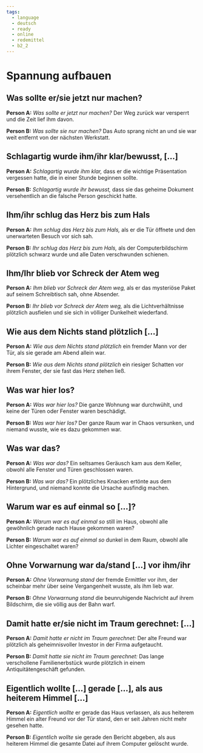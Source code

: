 ```yaml
---
tags:
  - language
  - deutsch
  - ready
  - online
  - redemittel
  - b2_2
---
```


# Spannung aufbauen

## Was sollte er/sie jetzt nur machen?

**Person A:** _Was sollte er jetzt nur machen?_ Der Weg zurück war versperrt und die Zeit lief ihm davon.

**Person B:** _Was sollte sie nur machen?_ Das Auto sprang nicht an und sie war weit entfernt von der nächsten Werkstatt.

## Schlagartig wurde ihm/ihr klar/bewusst, [...]

**Person A:** _Schlagartig wurde ihm klar,_ dass er die wichtige Präsentation vergessen hatte, die in einer Stunde beginnen sollte.

**Person B:** _Schlagartig wurde ihr bewusst,_ dass sie das geheime Dokument versehentlich an die falsche Person geschickt hatte.

## Ihm/ihr schlug das Herz bis zum Hals

**Person A:** _Ihm schlug das Herz bis zum Hals,_ als er die Tür öffnete und den unerwarteten Besuch vor sich sah.

**Person B:** _Ihr schlug das Herz bis zum Hals,_ als der Computerbildschirm plötzlich schwarz wurde und alle Daten verschwunden schienen.

## Ihm/Ihr blieb vor Schreck der Atem weg

**Person A:** _Ihm blieb vor Schreck der Atem weg,_ als er das mysteriöse Paket auf seinem Schreibtisch sah, ohne Absender.

**Person B:** _Ihr blieb vor Schreck der Atem weg,_ als die Lichtverhältnisse plötzlich ausfielen und sie sich in völliger Dunkelheit wiederfand.

## Wie aus dem Nichts stand plötzlich [...]

**Person A:** _Wie aus dem Nichts stand plötzlich_ ein fremder Mann vor der Tür, als sie gerade am Abend allein war.

**Person B:** _Wie aus dem Nichts stand plötzlich_ ein riesiger Schatten vor ihrem Fenster, der sie fast das Herz stehen ließ.

## Was war hier los?

**Person A:** _Was war hier los?_ Die ganze Wohnung war durchwühlt, und keine der Türen oder Fenster waren beschädigt.

**Person B:** _Was war hier los?_ Der ganze Raum war in Chaos versunken, und niemand wusste, wie es dazu gekommen war.

## Was war das?

**Person A:** _Was war das?_ Ein seltsames Geräusch kam aus dem Keller, obwohl alle Fenster und Türen geschlossen waren.

**Person B:** _Was war das?_ Ein plötzliches Knacken ertönte aus dem Hintergrund, und niemand konnte die Ursache ausfindig machen.

## Warum war es auf einmal so [...]?

**Person A:** _Warum war es auf einmal so_ still im Haus, obwohl alle gewöhnlich gerade nach Hause gekommen waren?

**Person B:** _Warum war es auf einmal so_ dunkel in dem Raum, obwohl alle Lichter eingeschaltet waren?

## Ohne Vorwarnung war da/stand [...] vor ihm/ihr

**Person A:** _Ohne Vorwarnung stand_ der fremde Ermittler vor ihm, der scheinbar mehr über seine Vergangenheit wusste, als ihm lieb war.

**Person B:** _Ohne Vorwarnung stand_ die beunruhigende Nachricht auf ihrem Bildschirm, die sie völlig aus der Bahn warf.

## Damit hatte er/sie nicht im Traum gerechnet: [...]

**Person A:** _Damit hatte er nicht im Traum gerechnet:_ Der alte Freund war plötzlich als geheimnisvoller Investor in der Firma aufgetaucht.

**Person B:** _Damit hatte sie nicht im Traum gerechnet:_ Das lange verschollene Familienerbstück wurde plötzlich in einem Antiquitätengeschäft gefunden.

## Eigentlich wollte [...] gerade [...], als aus heiterem Himmel [...]

**Person A:** _Eigentlich wollte_ er gerade das Haus verlassen, als aus heiterem Himmel ein alter Freund vor der Tür stand, den er seit Jahren nicht mehr gesehen hatte.

**Person B:** _Eigentlich wollte_ sie gerade den Bericht abgeben, als aus heiterem Himmel die gesamte Datei auf ihrem Computer gelöscht wurde.
